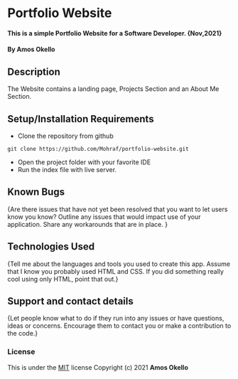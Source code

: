 # Portfolio Website
#### This is a simple Portfolio Website for a Software Developer. {Nov,2021}
#### By **Amos Okello**
## Description
The Website contains a landing page, Projects Section and an About Me Section.
## Setup/Installation Requirements
* Clone the repository from github
```
git clone https://github.com/Mohraf/portfolio-website.git
```
* Open the project folder with your favorite IDE
* Run the index file with live server.
## Known Bugs
{Are there issues that have not yet been resolved that you want to let users know you know? Outline any issues that would impact use of your application. Share any workarounds that are in place. }
## Technologies Used
{Tell me about the languages and tools you used to create this app. Assume that I know you probably used HTML and CSS. If you did something really cool using only HTML, point that out.}
## Support and contact details
{Let people know what to do if they run into any issues or have questions, ideas or concerns.  Encourage them to contact you or make a contribution to the code.}
### License
This is under the [MIT](LICENSE) license
Copyright (c) 2021 **Amos Okello**